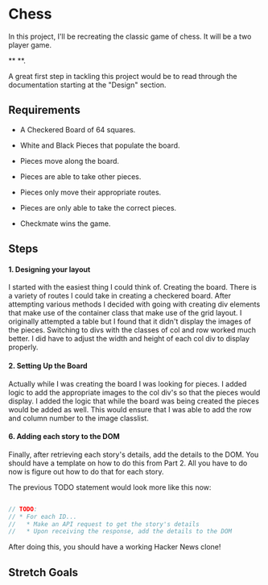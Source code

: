 # Chess

In this project, I'll be recreating the classic game of chess. It will be a two player game. 

**
**.

A great first step in tackling this project would be to read through the documentation starting at the "Design" section.

## Requirements

* A Checkered Board of 64 squares.

* White and Black Pieces that populate the board.

* Pieces move along the board.

* Pieces are able to take other pieces.

* Pieces only move their appropriate routes.

* Pieces are only able to take the correct pieces.

* Checkmate wins the game.

## Steps

#### 1. Designing your layout

I started with the easiest thing I could think of. Creating the board. There is a variety of routes I could take in creating a checkered board. After attempting various methods I decided with going with creating div elements that make use of the container class that make use of the grid layout. I originally attempted a table but I found that it didn't display the images of the pieces. Switching to divs with the classes of col and row worked much better. I did have to adjust the width and height of each col div to display properly. 


#### 2. Setting Up the Board

Actually while I was creating the board I was looking for pieces. I added logic to add the appropriate images to the col div's so that the pieces would display. I added the logic that while the board was being created the pieces would be added as well. This would ensure that I was able to add the row and column number to the image classlist. 

#### 6. Adding each story to the DOM

Finally, after retrieving each story's details, add the details to the DOM. You should
have a template on how to do this from Part 2. All you have to do now is figure out how
to do that for each story.

The previous TODO statement would look more like this now:

```javascript

// TODO:
// * For each ID...
//   * Make an API request to get the story's details
//   * Upon receiving the response, add the details to the DOM

```

After doing this, you should have a working Hacker News clone!

## Stretch Goals
